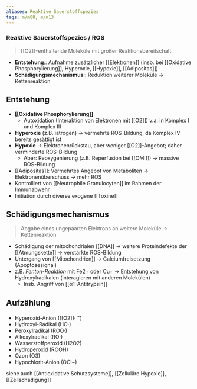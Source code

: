 ```yaml
---
aliases: Reaktive Sauerstoffspezies
tags: m/m08, m/m13
---
```

### Reaktive Sauerstoffspezies / ROS
> [[O2]]-enthaltende Moleküle mit großer Reaktionsbereitschaft
- **Entstehung**:: Aufnahme zusätzlicher [[Elektronen]] (insb. bei [[Oxidative Phosphorylierung]], Hyperoxie, [[Hypoxie]], [[Adipositas]])
- **Schädigungsmechanismus**:: Reduktion weiterer Moleküle → Kettenreaktion


## Entstehung
- **[[Oxidative Phosphorylierung]]**
	- Autoxidation (Interaktion von Elektronen mit [[O2]]) v.a. in Komplex I und Komplex III
- **Hyperoxie** (z.B. iatrogen) → vermehrte ROS-Bildung, da Komplex IV bereits gesättigt ist
- **Hypoxie** → Elektronenrückstau, aber weniger [[O2]]-Angebot; daher verminderte ROS-Bildung
	- Aber: Reoxygenierung (z.B. Reperfusion bei [[OMI]]) → massive ROS-Bildung
- [[Adipositas]]: Vermehrtes Angebot von Metaboliten → Elektronenüberschuss → mehr ROS
- Kontrolliert von [[Neutrophile Granulocyten]] im Rahmen der Immunabwehr 
- Initiation durch diverse exogene [[Toxine]]
## Schädigungsmechanismus
> Abgabe eines ungepaarten Elektrons an weitere Moleküle → Kettenreaktion

- Schädigung der mitochondrialen [[DNA]] → weitere Proteindefekte der [[Atmungskette]] → verstärkte ROS-Bildung
- Untergang von [[Mitochondrien]] → Calciumfreisetzung (Apoptosesignal)
-  z.B. *Fenton-Reaktion* mit Fe2+ oder Cu+ → Entstehung von Hydroxylradikalen (interagieren mit anderen Molekülen)
	- Insb. Angriff von [[α1-Antitrypsin]]
## Aufzählung
- Hyperoxid-Anion ([[O2]]· $^{-}$)
- Hydroxyl-Radikal (HO·)
- Peroxylradikal (ROO·)
- Alkoxylradikal (RO·)
- Wasserstoffperoxid (H2O2)
- Hydroperoxid (ROOH)
- Ozon (O3)
- Hypochlorit-Anion (OCl−)

siehe auch [[Antioxidative Schutzsysteme]], [[Zelluläre Hypoxie]], [[Zellschädigung]]